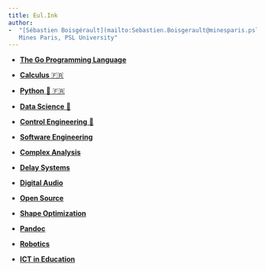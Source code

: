 ```yaml
---
title: Eul.Ink
author:
-  "[Sébastien Boisgérault](mailto:Sebastien.Boisgerault@minesparis.psl.eu),
   Mines Paris, PSL University"
---
```


  - [**The Go Programming Language**](https://eul.ink/go)

  - [**Calculus** <i class="fa fa-github"></i> 🇫🇷](https://github.com/boisgera/CDIS#calcul-diff%C3%A9rentiel-int%C3%A9gral-et-stochastique)

  - [**Python** <i class="fa fa-github"></i> 🐍 🇫🇷](https://github.com/boisgera/python-fr#python-)

  - [**Data Science** 🐤](data-science)

  - [**Control Engineering** <i class="fa fa-github"></i> 🐍](https://github.com/boisgera/control-engineering-with-python#control-engineering-with-python)


  - [**Software Engineering**](software-engineering)

  - [**Complex Analysis**](complex-analysis)

  - [**Delay Systems**](delay-systems)

  - [**Digital Audio**](audio)

<!--
  - [**Python**](python)
-->
  - [**Open Source**](open-source)

  - [**Shape Optimization**](shape-optimization)

  - [**Pandoc**](pandoc)

  - [**Robotics**](robotics)

  - [**ICT in Education**](ICTE)

<script>
$("head").append("<link rel='shortcut icon' href='ink.png' type='image/png'>")
</script>


